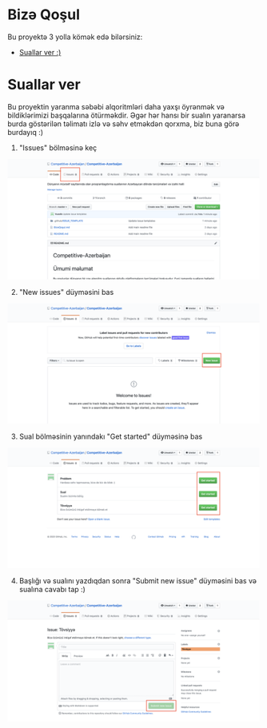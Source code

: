 # Bizə Qoşul

Bu proyektə 3 yolla kömək edə bilərsiniz:

-   [Suallar ver :)](#suallar-ver)

# Suallar ver

Bu proyektin yaranma səbəbi alqoritmləri daha yaxşı öyrənmək və bildiklərimizi başqalarına ötürməkdir. Əgər hər hansı bir sualın yaranarsa burda göstərilən təlimatı izlə və səhv etməkdən qorxma, biz buna görə burdayıq :)

1. "Issues" bölməsinə keç

![Issues section](static/go-to-issues.png)

2. "New issues" düyməsini bas

![New issue](static/go-to-new-issue.png)

3. Sual bölməsinin yanındakı "Get started" düyməsinə bas

![Select issue](static/select-issue.png)

4. Başlığı və sualını yazdıqdan sonra "Submit new issue" düyməsini bas və sualına cavabı tap :)

![Submit issue](static/submit-issue.png)
